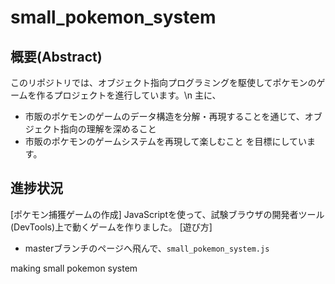 # small_pokemon_system
## 概要(Abstract)
このリポジトリでは、オブジェクト指向プログラミングを駆使してポケモンのゲームを作るプロジェクトを進行しています。\n
主に、
 - 市販のポケモンのゲームのデータ構造を分解・再現することを通じて、オブジェクト指向の理解を深めること
 - 市販のポケモンのゲームシステムを再現して楽しむこと
を目標にしています。

## 進捗状況
[ポケモン捕獲ゲームの作成] 
JavaScriptを使って、試験ブラウザの開発者ツール(DevTools)上で動くゲームを作りました。
[遊び方]
 - masterブランチのページへ飛んで、`small_pokemon_system.js`

making small pokemon system
